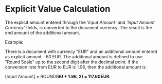 # Explicit Value Calculation

The explicit amount entered through the _'Input Amount'_ and _'Input Amount Currency'_ fields, is converted to the document currency. The result is the end amount of the additional amount.

Example:

There is a document with currency "EUR" and an additional amount entered as explicit amount - 60 EUR. The additional amount is defined to use "Round Scale" up to the second digit after the decimal point. If the conversion rate from EUR to EUR is 1.96, then the additional amount is:

[Input Amount] = ROUND(**60 * 1.96, 2) = 117.60EUR**.
